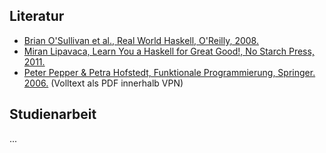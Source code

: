 ## Literatur

-   [Brian O'Sullivan et al., Real World Haskell, O'Reilly, 2008.](http://book.realworldhaskell.org/read/)
-   [Miran Lipavaca, Learn You a Haskell for Great Good!, No Starch Press, 2011.](http://learnyouahaskell.com/chapters)
-   [Peter Pepper & Petra Hofstedt, Funktionale Programmierung, Springer. 2006.](http://link.springer.com/book/10.1007/3-540-34796-8/page/1) (Volltext als PDF innerhalb VPN)

## Studienarbeit

...

